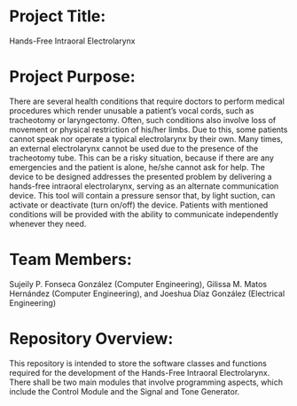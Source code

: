 # Project Title: 
Hands-Free Intraoral Electrolarynx 

# Project Purpose: 
There are several health conditions that require doctors to perform medical procedures which render unusable a patient’s vocal cords, such as tracheotomy or laryngectomy. Often, such conditions also involve loss of movement or physical restriction of his/her limbs. Due to this, some patients cannot speak nor operate a typical electrolarynx by their own. Many times, an external electrolarynx cannot be used due to the presence of the tracheotomy tube. This can be a risky situation, because if there are any emergencies and the patient is alone, he/she cannot ask for help. The device to be designed addresses the presented problem by delivering a hands-free intraoral electrolarynx, serving as an alternate communication device. This tool will contain a pressure sensor that, by light suction, can activate or deactivate (turn on/off) the device. Patients with mentioned conditions will be provided with the ability to communicate independently whenever they need.

# Team Members:
Sujeily P. Fonseca González (Computer Engineering), Gilissa M. Matos Hernández (Computer Engineering), and Joeshua Díaz González (Electrical Engineering)

# Repository Overview:
This repository is intended to store the software classes and functions required for the development of the Hands-Free Intraoral Electrolarynx. There shall be two main modules that involve programming aspects, which include the Control Module and the Signal and Tone Generator. 
